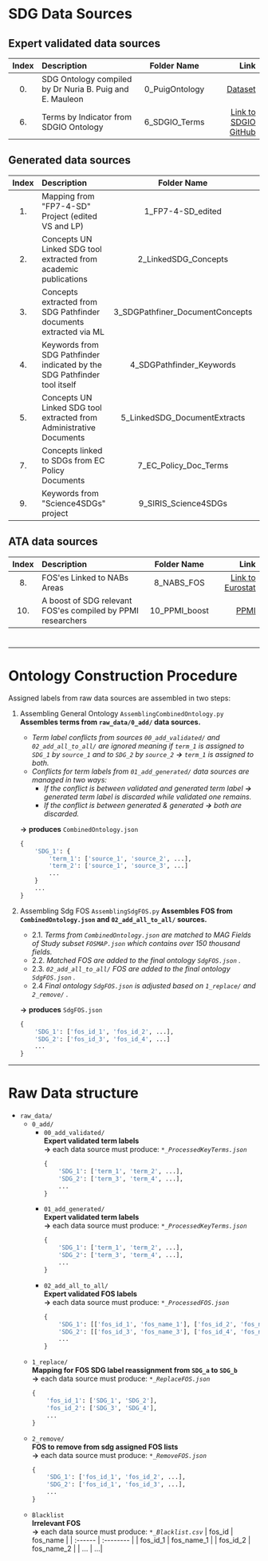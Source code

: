 # SDG Data Sources

## Expert validated data sources

| Index | Description | Folder Name | Link |
| :------: | :------ | :------: | ------: |
| 0. | SDG Ontology compiled by Dr Nuria B. Puig and E. Mauleon| 0_PuigOntology | [Dataset](https://figshare.com/articles/SDG_ontology/11106113/1) | 
| 6. | Terms by Indicator from SDGIO Ontology | 6_SDGIO_Terms | [Link to SDGIO GitHub ](https://github.com/SDG-InterfaceOntology/sdgio) |
##
## Generated data sources

| Index | Description | Folder Name | Link |
| :------: | :------ | :------: | ------: |
| 1. | Mapping from "FP7-4-SD" Project (edited VS and LP) | 1_FP7-4-SD_edited | [Link to Project website](https://www.fp7-4-sd.eu/) |
| 2. | Concepts UN Linked SDG tool extracted from academic publications | 2_LinkedSDG_Concepts | [Link to LinkedSGS Tool](http://linkedsdg.apps.officialstatistics.org/#/) |
| 3. | Concepts extracted from SDG Pathfinder documents extracted via ML | 3_SDGPathfiner_DocumentConcepts | [Document Colletion](https://sdg-pathfinder.org/) ; [Modelling Description](https://ppmi.lt/)  |
| 4. | Keywords from SDG Pathfinder indicated by the SDG Pathfinder tool itself| 4_SDGPathfinder_Keywords| [SDG Pathfinder](https://sdg-pathfinder.org/) | 
| 5. | Concepts UN Linked SDG tool extracted from Administrative Documents | 5_LinkedSDG_DocumentExtracts | [Link to LinkedSGS Tool](http://linkedsdg.apps.officialstatistics.org/#/) |
| 7. | Concepts linked to SDGs from EC Policy Documents | 7_EC_Policy_Doc_Terms | Skrynnyk & Stanciauskas ( 2020 upcoming ) | 
| 9. | Keywords from "Science4SDGs" project | 9_SIRIS_Science4SDGs | [Link to "Science4SDGs" project](http://science4sdgs.sirisacademic.com/) |
##

## ATA data sources

| Index | Description | Folder Name | Link |
| :------: | :------ | :------: | ------: |
| 8. | FOS'es Linked to NABs Areas | 8_NABS_FOS | [Link to Eurostat](https://ec.europa.eu/eurostat/ramon/nomenclatures/index.cfm?TargetUrl=LST_NOM_DTL&StrNom=CEPA_1994&StrLanguageCode=EN&IntPcKey=4431590&StrLayoutCode=HIERARCHIC) |
| 10. | A boost of SDG relevant FOS'es compiled by PPMI researchers | 10_PPMI_boost | [PPMI](https://ppmi.lt)|
#

***
# Ontology Construction Procedure

Assigned labels from raw data sources are assembled in two steps:
1. Assembling General Ontology `AssemblingCombinedOntology.py`
**Assembles terms from `raw_data/0_add/` data sources.**
    * *Term label conflicts from sources `00_add_validated/` and `02_add_all_to_all/` are ignored meaning if `term_1` is assigned to `SDG_1` by `source_1` and to `SDG_2` by `source_2` **&rarr;** `term_1` is assigned to both.*
    * *Conflicts for term labels from `01_add_generated/` data sources are managed in two ways:* 
        - *If the conflict is between validated and generated term label **&rarr;** generated term label is discarded while validated one remains.*
        - *If the conflict is between generated & generated **&rarr;** both are discarded.*

    **&rarr;** **produces** `CombinedOntology.json`
    ```python
    {
        'SDG_1': {
            'term_1': ['source_1', 'source_2', ...],
            'term_2': ['source_1', 'source_3', ...]
            ...
        }
        ...
    }
    ```
2. Assembling Sdg FOS `AssemblingSdgFOS.py`
    **Assembles FOS from `CombinedOntology.json` and `02_add_all_to_all/` sources.**
    * 2.1. *Terms from `CombinedOntology.json` are matched to  MAG Fields of Study subset `FOSMAP.json` which contains over 150 thousand fields.*
    * 2.2. *Matched FOS are added to the final ontology `SdgFOS.json` .*
    * 2.3. *`02_add_all_to_all/` FOS are added to the final ontology `SdgFOS.json` .*
    * 2.4 *Final ontology `SdgFOS.json` is  adjusted based on `1_replace/` and `2_remove/` .*


    **&rarr;** **produces** `SdgFOS.json`
    ```python
    {
        'SDG_1': ['fos_id_1', 'fos_id_2', ...],
        'SDG_2': ['fos_id_3', 'fos_id_4', ...]
        ...
    }
    ```

 

****
# Raw Data structure
* `raw_data/`
    * `0_add/`
        * `00_add_validated/`\
        **Expert validated term labels**\
        **&rarr;** each data source must produce:
            *`*_ProcessedKeyTerms.json`*
            ```python
            {
                'SDG_1': ['term_1', 'term_2', ...], 
                'SDG_2': ['term_3', 'term_4', ...],
                ...
            }
            ```
        * `01_add_generated/`\
        **Expert validated term labels**\
        **&rarr;** each data source must produce:
            *`*_ProcessedKeyTerms.json`*
            ```python
            {
                'SDG_1': ['term_1', 'term_2', ...], 
                'SDG_2': ['term_3', 'term_4', ...],
                ...
            }
            ```
        * `02_add_all_to_all/`\
        **Expert validated FOS labels**\
        **&rarr;** each data source must produce:
            *`*_ProcessedFOS.json`*
            ```python
            {
                'SDG_1': [['fos_id_1', 'fos_name_1'], ['fos_id_2', 'fos_name_2'], ...], 
                'SDG_2': [['fos_id_3', 'fos_name_3'], ['fos_id_4', 'fos_name_4'], ...],
                ...
            }
            ```
    * `1_replace/`\
    **Mapping for FOS SDG label reassignment from `SDG_a` to `SDG_b`**\
    **&rarr;** each data source must produce:
        *`*_ReplaceFOS.json`*
        ```python
        {
            'fos_id_1': ['SDG_1', 'SDG_2'], 
            'fos_id_2': ['SDG_3', 'SDG_4'],
            ...
        }
        ```
    * `2_remove/`\
    **FOS to remove from sdg assigned FOS lists**\
    **&rarr;** each data source must produce:
        *`*_RemoveFOS.json`*
        ```python
        {
            'SDG_1': ['fos_id_1', 'fos_id_2', ...], 
            'SDG_2': ['fos_id_1', 'fos_id_3', ...],
            ...
        }
        ```
    * `Blacklist`\
    **Irrelevant FOS**\
    **&rarr;** each data source must produce:
        *`*_Blacklist.csv`*
        | fos_id | fos_name |
        | :------  | :-------- |
        | fos_id_1 | fos_name_1 |
        | fos_id_2 | fos_name_2 |
        | ... | ...|




